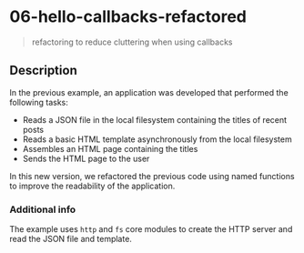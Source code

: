 # 06-hello-callbacks-refactored
> refactoring to reduce cluttering when using callbacks

## Description
In the previous example, an application was developed that performed the following tasks:
+ Reads a JSON file in the local filesystem containing the titles of recent posts
+ Reads a basic HTML template asynchronously from the local filesystem
+ Assembles an HTML page containing the titles
+ Sends the HTML page to the user

In this new version, we refactored the previous code using named functions to improve the readability of the application.

### Additional info
The example uses `http` and `fs` core modules to create the HTTP server and read the JSON file and template.
